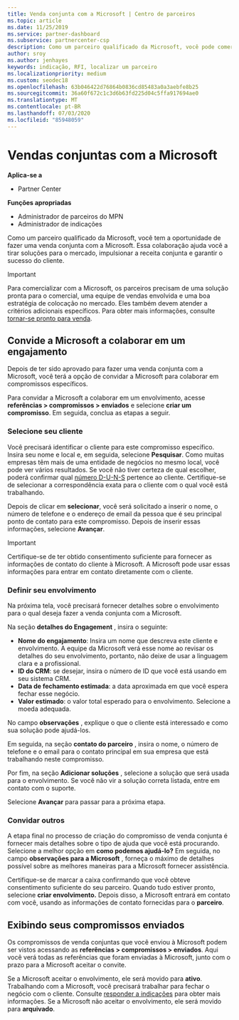 ```yaml
---
title: Venda conjunta com a Microsoft | Centro de parceiros
ms.topic: article
ms.date: 11/25/2019
ms.service: partner-dashboard
ms.subservice: partnercenter-csp
description: Como um parceiro qualificado da Microsoft, você pode comercializar com a Microsoft. Saiba como definir compromissos, convidar a Microsoft para colaborar ou exibir compromissos enviados.
author: sroy
ms.author: jenhayes
keywords: indicação, RFI, localizar um parceiro
ms.localizationpriority: medium
ms.custom: seodec18
ms.openlocfilehash: 63b046422d76864b0836cd85483a0a3aebfe8b25
ms.sourcegitcommit: 36a60f672c1c3d6b63fd225d04c5ffa917694ae0
ms.translationtype: MT
ms.contentlocale: pt-BR
ms.lasthandoff: 07/03/2020
ms.locfileid: "85948059"
---
```

# <a name="co-sell-with-microsoft"></a>Vendas conjuntas com a Microsoft

**Aplica-se a**

-  Partner Center

**Funções apropriadas**

- Administrador de parceiros do MPN
- Administrador de indicações

Como um parceiro qualificado da Microsoft, você tem a oportunidade de fazer uma venda conjunta com a Microsoft. Essa colaboração ajuda você a tirar soluções para o mercado, impulsionar a receita conjunta e garantir o sucesso do cliente.

> [!IMPORTANT]
> Para comercializar com a Microsoft, os parceiros precisam de uma solução pronta para o comercial, uma equipe de vendas envolvida e uma boa estratégia de colocação no mercado. Eles também devem atender a critérios adicionais específicos. Para obter mais informações, consulte [tornar-se pronto para venda](https://partner.microsoft.com/reach-customers/selling-with-microsoft#become-ready).

## <a name="invite-microsoft-to-collaborate-on-an-engagement"></a>Convide a Microsoft a colaborar em um engajamento

Depois de ter sido aprovado para fazer uma venda conjunta com a Microsoft, você terá a opção de convidar a Microsoft para colaborar em compromissos específicos.

Para convidar a Microsoft a colaborar em um envolvimento, acesse **referências > compromissos > enviados** e selecione **criar um compromisso**. Em seguida, conclua as etapas a seguir.

### <a name="select-your-customer"></a>Selecione seu cliente

Você precisará identificar o cliente para este compromisso específico. Insira seu nome e local e, em seguida, selecione **Pesquisar**. Como muitas empresas têm mais de uma entidade de negócios no mesmo local, você pode ver vários resultados. Se você não tiver certeza de qual escolher, poderá confirmar qual [número D-U-N-S](https://www.dnb.com/duns-number.html) pertence ao cliente. Certifique-se de selecionar a correspondência exata para o cliente com o qual você está trabalhando. 

Depois de clicar em **selecionar**, você será solicitado a inserir o nome, o número de telefone e o endereço de email da pessoa que é seu principal ponto de contato para este compromisso. Depois de inserir essas informações, selecione **Avançar**.

> [!IMPORTANT]
> Certifique-se de ter obtido consentimento suficiente para fornecer as informações de contato do cliente à Microsoft. A Microsoft pode usar essas informações para entrar em contato diretamente com o cliente.

### <a name="define-your-engagement"></a>Definir seu envolvimento

Na próxima tela, você precisará fornecer detalhes sobre o envolvimento para o qual deseja fazer a venda conjunta com a Microsoft.

Na seção **detalhes do Engagement** , insira o seguinte:
- **Nome do engajamento**: Insira um nome que descreva este cliente e envolvimento. A equipe da Microsoft verá esse nome ao revisar os detalhes do seu envolvimento, portanto, não deixe de usar a linguagem clara e a profissional.
- **ID do CRM**: se desejar, insira o número de ID que você está usando em seu sistema CRM.
- **Data de fechamento estimada**: a data aproximada em que você espera fechar esse negócio.
- **Valor estimado**: o valor total esperado para o envolvimento. Selecione a moeda adequada.

No campo **observações** , explique o que o cliente está interessado e como sua solução pode ajudá-los.

 Em seguida, na seção **contato do parceiro** , insira o nome, o número de telefone e o email para o contato principal em sua empresa que está trabalhando neste compromisso.

Por fim, na seção **Adicionar soluções** , selecione a solução que será usada para o envolvimento. Se você não vir a solução correta listada, entre em contato com o suporte.

Selecione **Avançar** para passar para a próxima etapa.

### <a name="invite-others"></a>Convidar outros

A etapa final no processo de criação do compromisso de venda conjunta é fornecer mais detalhes sobre o tipo de ajuda que você está procurando. Selecione a melhor opção em **como podemos ajudá-lo?** Em seguida, no campo **observações para a Microsoft** , forneça o máximo de detalhes possível sobre as melhores maneiras para a Microsoft fornecer assistência.

Certifique-se de marcar a caixa confirmando que você obteve consentimento suficiente do seu parceiro. Quando tudo estiver pronto, selecione **criar envolvimento.** Depois disso, a Microsoft entrará em contato com você, usando as informações de contato fornecidas para o **parceiro**.

## <a name="viewing-your-sent-engagements"></a>Exibindo seus compromissos enviados

Os compromissos de venda conjuntas que você enviou à Microsoft podem ser vistos acessando as **referências > compromissos > enviados**. Aqui você verá todas as referências que foram enviadas à Microsoft, junto com o prazo para a Microsoft aceitar o convite.

Se a Microsoft aceitar o envolvimento, ele será movido para **ativo**. Trabalhando com a Microsoft, você precisará trabalhar para fechar o negócio com o cliente. Consulte [responder a indicações](responding-to-referrals.md) para obter mais informações. Se a Microsoft não aceitar o envolvimento, ele será movido para **arquivado**.
